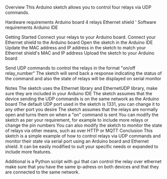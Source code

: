 Overview
This Arduino sketch allows you to control four relays via UDP commands.

Hardware requirements
Arduino board
4 relays
Ethernet shield
'
Software requirements
Arduino IDE

Getting Started
Connect your relays to your Arduino board.
Connect your Ethernet shield to the Arduino board
Open the sketch in the Arduino IDE
Update the MAC address and IP address in the sketch to match your Ethernet shield's MAC and IP address
Upload the sketch to your Arduino board

Send UDP commands to control the relays in the format "on/off relay_number"
The sketch will send back a response indicating the status of the command and also the state of relays will be displayed on serial monitor

Notes
The sketch uses the Ethernet library and EthernetUDP library, make sure they are included in your Arduino IDE
The sketch assumes that the device sending the UDP commands is on the same network as the Arduino board
The default UDP port used in the sketch is 1331, you can change it to any other port you desire
The sketch assumes that the relays are normally open and turns them on when a "on" command is sent
You can modify the sketch as per your requirement, for example to include more relays or change the pin numbers
You can also modify the sketch to monitor the state of relays via other means, such as over HTTP or MQTT
Conclusion
This sketch is a simple example of how to control relays via UDP commands and monitor their state via serial port using an Arduino board and Ethernet shield. It can be easily modified to suit your specific needs or expanded to include more features.



Additional is a Python script with gui that can control the relay over ethernet make sure that you have the same ip-adress on both devices and that they are connected to the same network.
